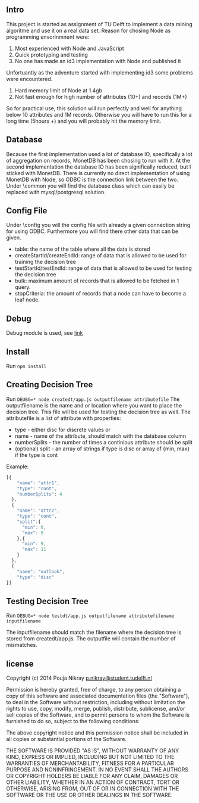 ## Intro
This project is started as assignment of TU Delft to implement a data mining algoritme and use it on a real data set.
Reason for chosing Node as programming envorinmnent were:
 1. Most experienced with Node and JavaScript
 2. Quick prototyping and testing
 3. No one has made an id3 implementation with Node and published it

Unfortuantly as the adventure started with implementing id3 some problems were encountered.
 1. Hard memory limit of Node at 1.4gb
 2. Not fast enough for high number of attributes (10+) and records (1M+)

So for practical use, this solution will run perfectly and well for anything below 10 attributes and 1M records.
Otherwise you will have to run this for a long time (5hours +) and you will probably hit the memory limit.

## Database
Because the first implementation used a lot of database IO, specifically a lot of aggregation on records, MonetDB has been chosing to run with it. At the second implementation the database IO has been significally reduced, but I sticked with MonetDB.
There is currently no direct implementation of using MonetDB with Node, so ODBC is the connection link between the two.
Under \common you will find the database class which can easily be replaced with mysql/postgresql solution.

## Config File
Under \config you will the config file with already a given connection string for using ODBC.
Furthermore you will find there other data that can be given.
 * table: the name of the table where all the data is stored
 * createStartId/createEndId: range of data that is allowed to be used for training the decision tree
 * testStartId/testEndId: range of data that is allowed to be used for testing the decision tree
 * bulk: maximum amount of records that is allowed to be fetched in 1 query.
 * stopCriteria: the amount of records that a node can have to become a leaf node.

## Debug
Debug module is used, see [link](https://github.com/visionmedia/debug) 

## Install
Run `npm install`

## Creating Decision Tree
Run `DEUBG=* node createdt/app.js outputfilename attributefile`
The outputfilename is the name and or location where you want to place the decision tree. This file will be used for testing the decision tree as well.
The attributefile is a list of attribute with properties:
 * type - either disc for discrete values or 
 * name - name of the attribute, should match with the database column
 * numberSplits - the number of times a continious attribute should be split
 * (optional) split - an array of strings if type is disc or array of {min, max} if the type is cont

Example:
```javascript
[{
    "name": "attr1",
    "type": "cont",
    "numberSplits": 4
  },
  {
    "name": "attr2",
    "type": "cont",
    "split":{
      "min": 0,
      "max": 8
    },{
      "min": 9,
      "max": 11
    }
  },
  {
    "name": "outlook",
    "type": "disc"
}]
```
## Testing Decision Tree
Run `DEBUG=* node testdt/app.js outputfilename attributefilename inputfilename`

The inputfilename should match the filename where the decision tree is stored from createdt/app.js. The outputfile will contain the number of mismatches.

license
-------

Copyright (c) 2014 Pouja Nikray <p.nikray@student.tudelft.nl>

Permission is hereby granted, free of charge, to any person obtaining a copy of 
this software and associated documentation files (the "Software"), to deal in 
the Software without restriction, including without limitation the rights to 
use, copy, modify, merge, publish, distribute, sublicense, and/or sell copies of
the Software, and to permit persons to whom the Software is furnished to do so,
subject to the following conditions:

The above copyright notice and this permission notice shall be included in all
copies or substantial portions of the Software.

THE SOFTWARE IS PROVIDED "AS IS", WITHOUT WARRANTY OF ANY KIND, EXPRESS OR 
IMPLIED, INCLUDING BUT NOT LIMITED TO THE WARRANTIES OF MERCHANTABILITY, FITNESS
FOR A PARTICULAR PURPOSE AND NONINFRINGEMENT. IN NO EVENT SHALL THE AUTHORS OR 
COPYRIGHT HOLDERS BE LIABLE FOR ANY CLAIM, DAMAGES OR OTHER LIABILITY, WHETHER 
IN AN ACTION OF CONTRACT, TORT OR OTHERWISE, ARISING FROM, OUT OF OR IN
CONNECTION WITH THE SOFTWARE OR THE USE OR OTHER DEALINGS IN THE SOFTWARE.
